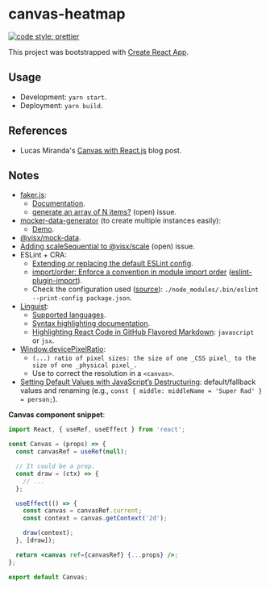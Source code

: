 # canvas-heatmap

[![code style: prettier](https://img.shields.io/badge/code_style-prettier-ff69b4.svg?style=flat-square)](https://github.com/prettier/prettier)

This project was bootstrapped with [Create React App](https://github.com/facebook/create-react-app).

## Usage

- Development: `yarn start`.
- Deployment: `yarn build`.

## References

- Lucas Miranda's [Canvas with React.js](https://medium.com/@pdx.lucasm/canvas-with-react-js-32e133c05258) blog post.

## Notes

- [faker.js](https://github.com/Marak/faker.js):
  - [Documentation](http://marak.github.io/faker.js/).
  - [generate an array of N items?](https://github.com/Marak/faker.js/issues/399) (open) issue.
- [mocker-data-generator](https://github.com/danibram/mocker-data-generator) (to create multiple instances easily):
  - [Demo](https://danibram.github.io/mocker-data-generator/).
- [@visx/mock-data](https://github.com/airbnb/visx/tree/master/packages/visx-mock-data).
- [Adding scaleSequential to @visx/scale](https://github.com/airbnb/visx/issues/953) (open) issue.
- ESLint + CRA:
  - [Extending or replacing the default ESLint config](https://create-react-app.dev/docs/setting-up-your-editor/#extending-or-replacing-the-default-eslint-config).
  - [import/order: Enforce a convention in module import order](https://github.com/benmosher/eslint-plugin-import/blob/master/docs/rules/order.md) ([eslint-plugin-import](https://github.com/benmosher/eslint-plugin-import)).
  - Check the configuration used ([source](https://eslint.org/docs/user-guide/command-line-interface#options)): `./node_modules/.bin/eslint --print-config package.json`.
- [Linguist](https://github.com/github/linguist):
  - [Supported languages](https://github.com/github/linguist/blob/master/lib/linguist/languages.yml).
  - [Syntax highlighting documentation](https://docs.github.com/en/github/writing-on-github/working-with-advanced-formatting/creating-and-highlighting-code-blocks#syntax-highlighting).
  - [Highlighting React Code in GitHub Flavored Markdown](https://www.pluralsight.com/guides/highlight-react-in-github-markdown): `javascript` or `jsx`.
- [Window.devicePixelRatio](https://developer.mozilla.org/en-US/docs/Web/API/Window/devicePixelRatio):
  - `(...) ratio of pixel sizes: the size of one _CSS pixel_ to the size of one _physical pixel_.`
  - Use to correct the resolution in a `<canvas>`.
- [Setting Default Values with JavaScript’s Destructuring](https://wesbos.com/destructuring-default-values): default/fallback values and renaming (e.g., `const { middle: middleName = 'Super Rad' } = person;`).

**Canvas component snippet**:

```jsx
import React, { useRef, useEffect } from 'react';

const Canvas = (props) => {
  const canvasRef = useRef(null);

  // It could be a prop.
  const draw = (ctx) => {
    // ...
  };

  useEffect(() => {
    const canvas = canvasRef.current;
    const context = canvas.getContext('2d');

    draw(context);
  }, [draw]);

  return <canvas ref={canvasRef} {...props} />;
};

export default Canvas;
```

